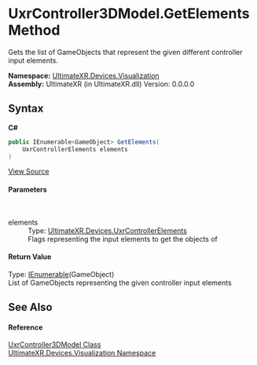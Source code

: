 # UxrController3DModel.GetElements Method 
 

Gets the list of GameObjects that represent the given different controller input elements.

**Namespace:**&nbsp;<a href="N_UltimateXR_Devices_Visualization">UltimateXR.Devices.Visualization</a><br />**Assembly:**&nbsp;UltimateXR (in UltimateXR.dll) Version: 0.0.0.0

## Syntax

**C#**<br />
``` C#
public IEnumerable<GameObject> GetElements(
	UxrControllerElements elements
)
```

<a href="UltimateXR/Scripts/Devices/Visualization/UxrController3DModel.cs" rel="noopener noreferrer" title="View the source code">View Source</a><br />

#### Parameters
&nbsp;<dl><dt>elements</dt><dd>Type: <a href="T_UltimateXR_Devices_UxrControllerElements">UltimateXR.Devices.UxrControllerElements</a><br />Flags representing the input elements to get the objects of</dd></dl>

#### Return Value
Type: <a href="https://docs.microsoft.com/dotnet/api/system.collections.generic.ienumerable-1" target="_blank" rel="noopener noreferrer">IEnumerable</a>(GameObject)<br />List of GameObjects representing the given controller input elements

## See Also


#### Reference
<a href="T_UltimateXR_Devices_Visualization_UxrController3DModel">UxrController3DModel Class</a><br /><a href="N_UltimateXR_Devices_Visualization">UltimateXR.Devices.Visualization Namespace</a><br />